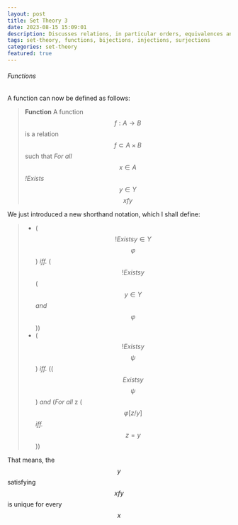 ```yaml
---
layout: post
title: Set Theory 3
date: 2023-08-15 15:09:01
description: Discusses relations, in particular orders, equivalences and functions.
tags: set-theory, functions, bijections, injections, surjections
categories: set-theory
featured: true
---
```


###### Functions

A function can now be defined as follows:

> **Function** A function $$f : A\rightarrow B$$ is a relation $$f\subset A\times B$$ such that 
> *For all* $$ x \in A$$ *!Exists* $$y \in Y$$ $$xfy$$

We just introduced a new shorthand notation, which I shall define:

> - ($$!Exists y \in Y$$ $$\varphi$$) *iff.* ($$!Exists y$$ ($$y \in Y$$ *and* $$\varphi$$))
> - ($$!Exists y$$ $$\psi$$) *iff.* (($$Exists y$$ $$\psi$$) *and* (*For all* z ($$\varphi[z/y]$$ *iff.* $$z=y$$))

That means, the $$y$$ satisfying $$xfy$$ is unique for every $$x$$